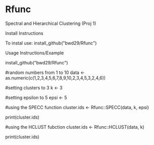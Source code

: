 # Rfunc
Spectral and Hierarchical Clustering (Proj 1)

Install Instructions

To instal use:
install_github("bwd29/Rfunc")

Usage Instructions/Example

install_github("bwd29/Rfunc")

#random numbers from 1 to 10
data <- as.numeric(c(1,2,3,4,5,6,7,8,9,10,2,3,4,5,3,2,4,6))

#setting clusters to 3
k <- 3

#setting epsilon to 5
epsi <- 5

#using the SPECC function
cluster.ids <- Rfunc::SPECC(data, k, epsi)

print(cluster.ids)

#using the HCLUST fubction
cluster.ids <- Rfunc::HCLUST(data, k)

print(cluster.ids)
